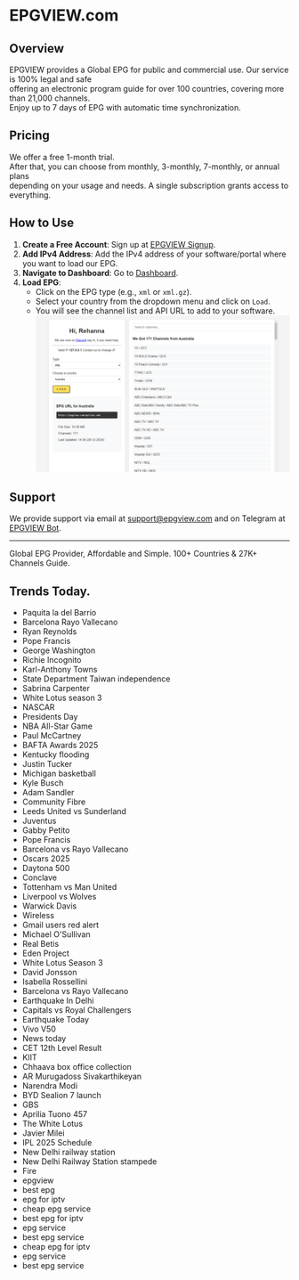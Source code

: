 # EPGVIEW.com



## Overview
EPGVIEW provides a Global EPG for public and commercial use. Our service is 100% legal and safe\
offering an electronic program guide for over 100 countries, covering more than 21,000 channels.\
Enjoy up to 7 days of EPG with automatic time synchronization.

## Pricing
We offer a free 1-month trial. \
After that, you can choose from monthly, 3-monthly, 7-monthly, or annual plans \
depending on your usage and needs. A single subscription grants access to everything.

## How to Use
1. **Create a Free Account**: Sign up at [EPGVIEW Signup](https://epgview.com/signup.php).
2. **Add IPv4 Address**: Add the IPv4 address of your software/portal where you want to load our EPG.
3. **Navigate to Dashboard**: Go to [Dashboard](https://epgview.com/dashboard.php).
4. **Load EPG**:
   - Click on the EPG type (e.g., `xml` or `xml.gz`).
   - Select your country from the dropdown menu and click on `Load`.
   - You will see the channel list and API URL to add to your software.
![EPGVIEW](img/dashboard.png)
## Support
We provide support via email at [support@epgview.com](mailto:support@epgview.com) and on Telegram at [EPGVIEW Bot](https://t.me/epgview_bot).

---

Global EPG Provider, Affordable and Simple. 100+ Countries & 27K+ Channels Guide.

## Trends Today.

- Paquita la del Barrio
- Barcelona  Rayo Vallecano
- Ryan Reynolds
- Pope Francis
- George Washington
- Richie Incognito
- Karl-Anthony Towns
- State Department Taiwan independence
- Sabrina Carpenter
- White Lotus season 3
- NASCAR
- Presidents Day
- NBA All-Star Game
- Paul McCartney
- BAFTA Awards 2025
- Kentucky flooding
- Justin Tucker
- Michigan basketball
- Kyle Busch
- Adam Sandler
- Community Fibre
- Leeds United vs Sunderland
- Juventus
- Gabby Petito
- Pope Francis
- Barcelona vs Rayo Vallecano
- Oscars 2025
- Daytona 500
- Conclave
- Tottenham vs Man United
- Liverpool vs Wolves
- Warwick Davis
- Wireless
- Gmail users red alert
- Michael O'Sullivan
- Real Betis
- Eden Project
- White Lotus Season 3
- David Jonsson
- Isabella Rossellini
- Barcelona vs Rayo Vallecano
- Earthquake In Delhi
- Capitals vs Royal Challengers
- Earthquake Today
- Vivo V50
- News today
- CET 12th Level Result
- KIIT
- Chhaava box office collection
- AR Murugadoss Sivakarthikeyan
- Narendra Modi
- BYD Sealion 7 launch
- GBS
- Aprilia Tuono 457
- The White Lotus
- Javier Milei
- IPL 2025 Schedule
- New Delhi railway station
- New Delhi Railway Station stampede
- Fire
- epgview
- best epg
- epg for iptv
- cheap epg service
- best epg for iptv
- epg service
- best epg service
- cheap epg for iptv
- epg service
- best epg service
